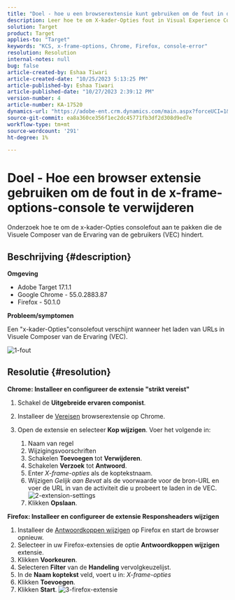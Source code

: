 ```yaml
---
title: "Doel - hoe u een browserextensie kunt gebruiken om de fout in de x-frame-options-console te verwijderen"
description: Leer hoe te om X-kader-Opties fout in Visual Experience Composer (VEC) op te lossen, die vlotte URL het laden voor naadloze inhoudsintegratie verzekert.
solution: Target
product: Target
applies-to: "Target"
keywords: "KCS, x-frame-options, Chrome, Firefox, console-error"
resolution: Resolution
internal-notes: null
bug: false
article-created-by: Eshaa Tiwari
article-created-date: "10/25/2023 5:13:25 PM"
article-published-by: Eshaa Tiwari
article-published-date: "10/27/2023 2:39:12 PM"
version-number: 4
article-number: KA-17520
dynamics-url: "https://adobe-ent.crm.dynamics.com/main.aspx?forceUCI=1&pagetype=entityrecord&etn=knowledgearticle&id=d11f76cc-5973-ee11-9ae7-6045bd0063aa"
source-git-commit: ea8a360ce356f1ec2dc45771fb3df2d308d9ed7e
workflow-type: tm+mt
source-wordcount: '291'
ht-degree: 1%

---
```


# Doel - Hoe een browser extensie gebruiken om de fout in de x-frame-options-console te verwijderen


Onderzoek hoe te om de x-kader-Opties consolefout aan te pakken die de Visuele Composer van de Ervaring van de gebruikers (VEC) hindert.

## Beschrijving {#description}


<b>Omgeving</b>

- Adobe Target 17.1.1
- Google Chrome - 55.0.2883.87
- Firefox - 50.1.0


<b>Probleem/symptomen</b>

Een &quot;x-kader-Opties&quot;consolefout verschijnt wanneer het laden van URLs in Visuele Composer van de Ervaring (VEC).

![1-fout](https://helpx.adobe.com/content/dam/help/en/target/kb/how-to-use-a-browser-extension-to-remove-x-frame-options-console/jcr%3acontent/main-pars/image/1-errormessage.jpg "1-fout")


## Resolutie {#resolution}


<b>Chrome: Installeer en configureer de extensie &quot;strikt vereist&quot;</b>

1. Schakel de <b>Uitgebreide ervaren componist</b>.
2. Installeer de [Vereisen](https://chrome.google.com/webstore/detail/requestly/mdnleldcmiljblolnjhpnblkcekpdkpa?hl=en) browserextensie op Chrome.
3. Open de extensie en selecteer <b>Kop wijzigen</b>. Voer het volgende in:

   1. Naam van regel
   2. Wijzigingsvoorschriften
   3. Schakelen <b>Toevoegen</b> tot <b>Verwijderen</b>.
   4. Schakelen <b>Verzoek</b> tot <b>Antwoord</b>.
   5. Enter *X-frame-opties* als de koptekstnaam.
   6. Wijzigen *Gelijk aan Bevat* als de voorwaarde voor de bron-URL en voer de URL in van de activiteit die u probeert te laden in de VEC.
      ![2-extension-settings](https://helpx.adobe.com/content/dam/help/en/target/kb/how-to-use-a-browser-extension-to-remove-x-frame-options-console/jcr%3acontent/main-pars/procedure/proc_par/step_2/step_par/image/2-extension-settings.png "2-extension-settings")
   7. Klikken <b>Opslaan</b>.


<b>Firefox: Installeer en configureer de extensie Responsheaders wijzigen</b>

1. Installeer de [Antwoordkoppen wijzigen](https://addons.mozilla.org/en-US/firefox/addon/modheader-firefox/) op Firefox en start de browser opnieuw.
2. Selecteer in uw Firefox-extensies de optie <b>Antwoordkoppen wijzigen</b> extensie.
3. Klikken <b>Voorkeuren</b>.
4. Selecteren <b>Filter</b> van de <b>Handeling</b> vervolgkeuzelijst.
5. In de <b>Naam koptekst</b> veld, voert u in: *X-frame-opties*
6. Klikken <b>Toevoegen</b>.
7. Klikken <b>Start</b>.
   ![3-firefox-extensie](https://helpx.adobe.com/content/dam/help/en/target/kb/how-to-use-a-browser-extension-to-remove-x-frame-options-console/jcr%3acontent/main-pars/procedure_1532616470/proc_par/step_1817832849/step_par/image/3-firefox-extension.png "3-firefox-extensie")

